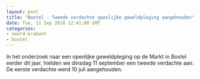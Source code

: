 ```yaml
---
layout: post
title: "Boxtel - Tweede verdachte openlijke geweldpleging aangehouden"
date: Tue, 11 Sep 2018 12:41:00 GMT
categories: 
- noord-brabant 
- boxtel 
---
```


In het onderzoek naar een openlijke geweldpleging op de Markt in Boxtel eerder dit jaar, hielden we dinsdag 11 september een tweede verdachte aan. De eerste verdachte werd 10 juli aangehouden.
